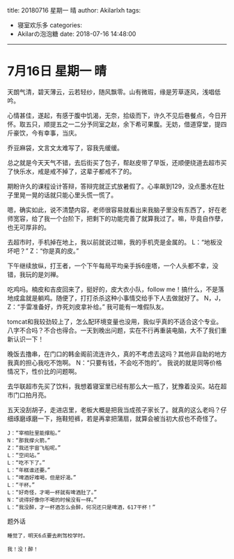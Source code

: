 title: 20180716 星期一 晴
author: Akilarlxh
tags:
  - 寝室欢乐多
categories:
  - Akilarの泡泡糖
date: 2018-07-16 14:48:00
---
# 7月16日 星期一 晴

天朗气清，碧天薄云，云若轻纱，随风飘零。山有微瑕，缘是芳草逐风，浅唱低吟。

心情甚佳，遂起，有感于腹中饥渴，无奈，拾级而下，许久不见后巷餐点，今日开怀。取五只，顺提五之一二分予同室之赵，余下希可果腹。无妨，借道穿堂，提四斤豪饮，今有幸事，当庆。

乔豆麻袋，文言文太难写了，容我先缓缓。

总之就是今天天气不错，去后街买了包子，帮赵皮带了早饭，还顺便绕道去超市买了快乐水，戒是戒不掉了，这辈子都戒不了的。

期盼许久的课程设计答辩，答辩完就正式放暑假了。心率飙到129，没点墨水在肚子里晃一晃的话就只能心里头慌一慌了。

嗯，确实如此，说不清楚内容，老师很容易就看出来我脑子里没有东西了，好在老师宽容，给了我一个台阶下，把剩下的功能完善了就算我过了。嘛，毕竟自作孽，也无可厚非的。

去超市时，手机掉在地上，我以前就说过嘛，我的手机壳是金属的。
L：“地板没坏吧？”
Z：“你是真的皮。”

下午继续放纵，打王者，一个下午每局平均亲手拆6座塔，一个人头都不拿，没错，我玩的是刘禅。

吃鸡吗。楠皮和吉皮回来了，挺好的，皮大衣小队，follow me！搞什么，不是落地成盒就是躺鸡。随便了，打打杀杀这种小事情交给手下人去做就好了。
N，J，Z：“手雷准备好，炸死刘皮拿补给。”
我可能有一堆假队友。

tomcat和我较劲较上了，怎么配环境变量也没用，我似乎真的不适合这个专业。八字不合吗？不合也得合。一天到晚出问题，实在不行再重装电脑，大不了我们重新认识一下！

晚饭去撸串，在门口的韩金阁前流连许久，真的不考虑去这吗？其他非自助的地方我真的担心我吃不饱啊。
N：“只要有钱，不会吃不饱的”。
我说的就是同等价格情况下，性价比的问题啊。

去华联超市先买了饮料，我想着寝室里已经有那么大一瓶了，犹豫着没买。站在超市门口拍月亮。

五天没刮胡子，走进店里，老板大概是把我当成孩子家长了。就真的这么老吗？仔细琢磨琢磨一下，拖鞋短裤，若是再拿把蒲扇，就算会被当初大叔也不奇怪了。
```
J：“宰相肚里能撑船。”
N：“那我撑火箭。”
Z：“我还宇宙飞船呢。”
L：“空间站。”
L：“吃不下了。”
L：“年糕谁还要。”
L：“啤酒好难喝，但是好渴。”
L：“干杯。”
L：“好奇怪，才喝一杯就有啤酒肚了。”
N：“说得好像你不喝的时候没有一样。”
L：“我没醉，才一杯酒怎么会醉，何况还只是啤酒，617干杯！”
```
题外话
```
睡觉了，明天6点要去刷驾校学时。

我！没！醉！
```